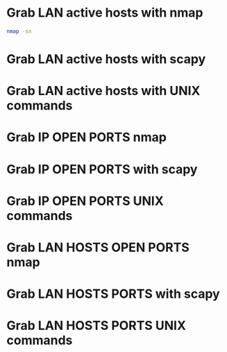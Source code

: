 # Grab LAN active hosts with nmap
```bash
nmap -sn
```
# Grab LAN active hosts with scapy
# Grab LAN active hosts with UNIX commands

# Grab IP OPEN PORTS nmap
# Grab IP OPEN PORTS with scapy
# Grab IP OPEN PORTS UNIX commands

# Grab LAN HOSTS OPEN PORTS nmap
# Grab LAN HOSTS PORTS with scapy
# Grab LAN HOSTS PORTS UNIX commands
